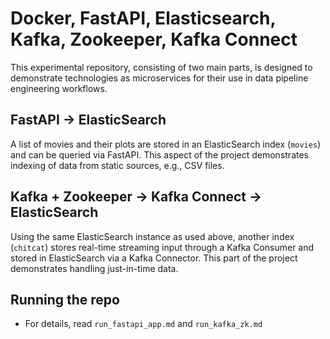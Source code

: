 # Docker, FastAPI, Elasticsearch, Kafka, Zookeeper, Kafka Connect

This experimental repository, consisting of two main parts, is designed to demonstrate technologies as microservices for their use in data pipeline engineering workflows.

## FastAPI -> ElasticSearch
A list of movies and their plots are stored in an ElasticSearch index (`movies`) and can be queried via FastAPI. This aspect of the project demonstrates indexing of data from static sources, e.g., CSV files.

## Kafka + Zookeeper -> Kafka Connect -> ElasticSearch
Using the same ElasticSearch instance as used above, another index (`chitcat`) stores real-time streaming input through a Kafka Consumer and stored in ElasticSearch via a Kafka Connector. This part of the project demonstrates handling just-in-time data.

## Running the repo
* For details, read `run_fastapi_app.md` and `run_kafka_zk.md`
